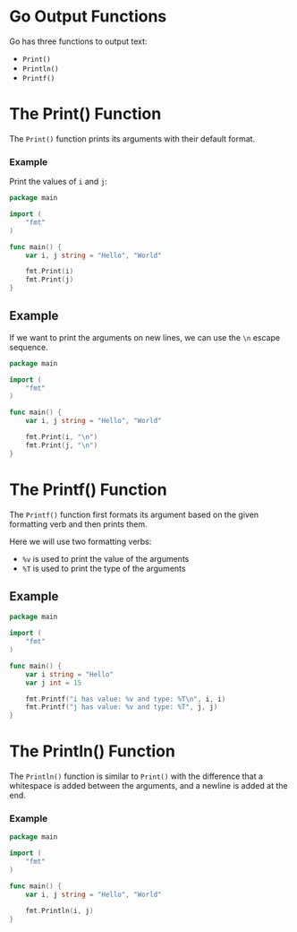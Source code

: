 # Go Output Functions

Go has three functions to output text:

- `Print()`
- `Println()`
- `Printf()`

# The Print() Function

The `Print()` function prints its arguments with their default format.

### Example

Print the values of `i` and `j`:

```go
package main

import (
    "fmt"
)

func main() {
    var i, j string = "Hello", "World"

    fmt.Print(i)
    fmt.Print(j)
}
```

## Example

If we want to print the arguments on new lines, we can use the `\n` escape sequence.

```go
package main

import (
    "fmt"
)

func main() {
    var i, j string = "Hello", "World"

    fmt.Print(i, "\n")
    fmt.Print(j, "\n")
}
```

# The Printf() Function

The `Printf()` function first formats its argument based on the given formatting verb and then prints them.

Here we will use two formatting verbs:

- `%v` is used to print the value of the arguments
- `%T` is used to print the type of the arguments

## Example

```go
package main

import (
    "fmt"
)

func main() {
    var i string = "Hello"
    var j int = 15

    fmt.Printf("i has value: %v and type: %T\n", i, i)
    fmt.Printf("j has value: %v and type: %T", j, j)
}
```
# The Println() Function

The `Println()` function is similar to `Print()` with the difference that a whitespace is added between the arguments, and a newline is added at the end.

### Example

```go
package main

import (
    "fmt"
)

func main() {
    var i, j string = "Hello", "World"

    fmt.Println(i, j)
}
```
